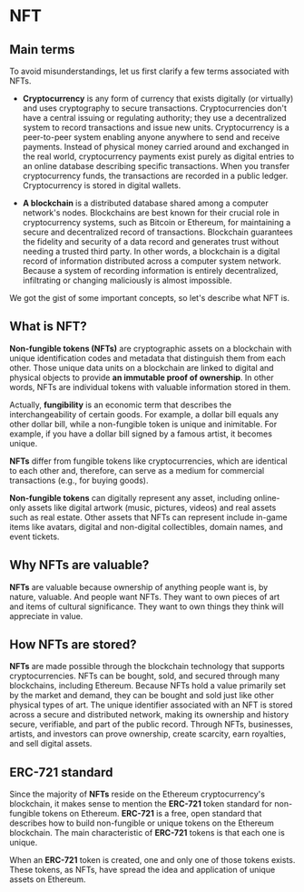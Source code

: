 # NFT

## Main terms

To avoid misunderstandings, let us first clarify a few terms associated with NFTs.
- **Cryptocurrency** is any form of currency that exists digitally (or virtually) and uses cryptography to secure transactions. Cryptocurrencies don't have a central issuing or regulating authority; they use a decentralized system to record transactions and issue new units.
Cryptocurrency is a peer-to-peer system enabling anyone anywhere to send and receive payments. Instead of physical money carried around and exchanged in the real world, cryptocurrency payments exist purely as digital entries to an online database describing specific transactions. When you transfer cryptocurrency funds, the transactions are recorded in a public ledger. Cryptocurrency is stored in digital wallets.

- **A blockchain** is a distributed database shared among a computer network's nodes. Blockchains are best known for their crucial role in cryptocurrency systems, such as Bitcoin or Ethereum, for maintaining a secure and decentralized record of transactions. Blockchain guarantees the fidelity and security of a data record and generates trust without needing a trusted third party.
In other words, a blockchain is a digital record of information distributed across a computer system network. Because a system of recording information is entirely decentralized, infiltrating or changing maliciously is almost impossible.

We got the gist of some important concepts, so let's describe what NFT is.

## What is NFT?

**Non-fungible tokens (NFTs)** are cryptographic assets on a blockchain with unique identification codes and metadata that distinguish them from each other. Those unique data units on a blockchain are linked to digital and physical objects to provide **an immutable proof of ownership**.
In other words, NFTs are individual tokens with valuable information stored in them.

Actually, **fungibility** is an economic term that describes the interchangeability of certain goods. For example, a dollar bill equals any other dollar bill, while a non-fungible token is unique and inimitable. For example, if you have a dollar bill signed by a famous artist, it becomes unique.

**NFTs** differ from fungible tokens like cryptocurrencies, which are identical to each other and, therefore, can serve as a medium for commercial transactions (e.g., for buying goods).

**Non-fungible tokens** can digitally represent any asset, including online-only assets like digital artwork (music, pictures, videos) and real assets such as real estate. Other assets that NFTs can represent include in-game items like avatars, digital and non-digital collectibles, domain names, and event tickets.

## Why NFTs are valuable?

**NFTs** are valuable because ownership of anything people want is, by nature, valuable. And people want NFTs. They want to own pieces of art and items of cultural significance. They want to own things they think will appreciate in value.

## How NFTs are stored?

**NFTs** are made possible through the blockchain technology that supports cryptocurrencies. NFTs can be bought, sold, and secured through many blockchains, including Ethereum. Because NFTs hold a value primarily set by the market and demand, they can be bought and sold just like other physical types of art. The unique identifier associated with an NFT is stored across a secure and distributed network, making its ownership and history secure, verifiable, and part of the public record. Through NFTs, businesses, artists, and investors can prove ownership, create scarcity, earn royalties, and sell digital assets.

## ERC-721 standard

Since the majority of **NFTs** reside on the Ethereum cryptocurrency's blockchain, it makes sense to mention the **ERC-721** token standard for non-fungible tokens on Ethereum. 
**ERC-721** is a free, open standard that describes how to build non-fungible or unique tokens on the Ethereum blockchain. The main characteristic of **ERC-721** tokens is that each one is unique. 

When an **ERC-721** token is created, one and only one of those tokens exists. These tokens, as NFTs, have spread the idea and application of unique assets on Ethereum.
